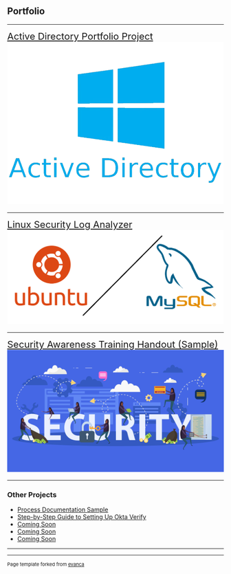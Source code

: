 ## Portfolio

---

<a href="https://docs.google.com/document/d/1LjVmpAgmeowX52kBEeOwCJLxqr1QInc3Cn0AEELo3-s/edit?usp=sharing" style="font-size: 22px;">
  Active Directory Portfolio Project  
  <br>
  <img src="images/pngegg.png?raw=true" alt="Active Directory Project Image"/>
</a>

---

<a href="https://docs.google.com/document/d/1UdVyBnYTtRnjcFpQCMOaPEWzdCpAUjLeiq4Y6-EZRTU/edit?usp=sharing" style="font-size: 22px;">
  Linux Security Log Analyzer  
  <br>
  <img src="images/ubuntu_mysql.png?raw=true" alt="Linux Security Log Analyzer Image"/>
</a>

---

<a href="/portfolio/pdf/SEC.pdf" style="font-size: 22px;">
  Security Awareness Training Handout (Sample)  
  <br>
  <img src="images/security_stock_photo.jpg?raw=true" alt="Security Awareness Training Image"/>
</a>

---

### Other Projects

- [Process Documentation Sample](/pdf/PortProj1.pdf)
- [Step-by-Step Guide to Setting Up Okta Verify](/pdf/MFA.pdf)
- [Coming Soon](http://example.com/)
- [Coming Soon](http://example.com/)
- [Coming Soon](http://example.com/)

---




---
<p style="font-size:11px">Page template forked from <a href="https://github.com/evanca/quick-portfolio">evanca</a></p>
<!-- Remove above link if you don't want to attibute -->
